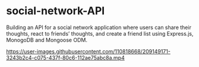 # social-network-API
Building an API for a social network application where users can share their thoughts, react to friends’ thoughts, and create a friend list using Express.js, MonogoDB and Mongoose ODM.


https://user-images.githubusercontent.com/110818668/209149171-3243b2c4-c075-437f-80c6-112ae75abc8a.mp4

